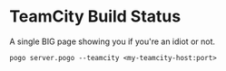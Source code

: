 # TeamCity Build Status

A single BIG page showing you if you're an idiot or not.

    pogo server.pogo --teamcity <my-teamcity-host:port>
